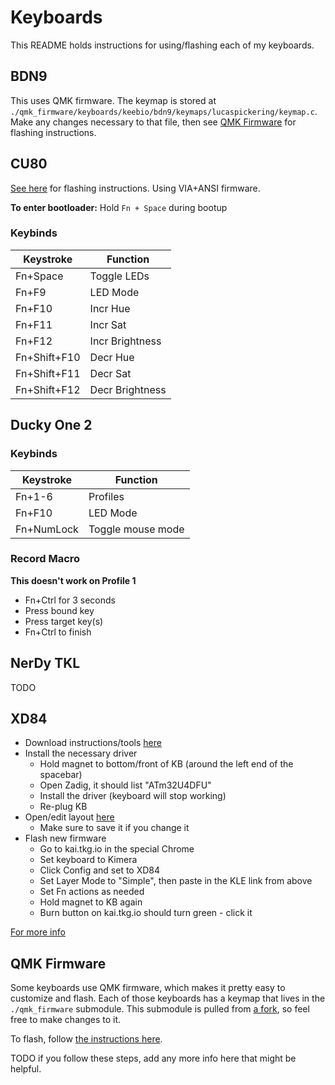 # Keyboards

This README holds instructions for using/flashing each of my keyboards.

## BDN9

This uses QMK firmware. The keymap is stored at `./qmk_firmware/keyboards/keebio/bdn9/keymaps/lucaspickering/keymap.c`. Make any changes necessary to that file, then see [QMK Firmware](#qmk-firmware) for flashing instructions.

## CU80

[See here](https://maz0r.github.io/cu80-flashguide/) for flashing instructions. Using VIA+ANSI firmware.

**To enter bootloader:** Hold `Fn + Space` during bootup

### Keybinds

| Keystroke    | Function        |
| ------------ | --------------- |
| Fn+Space     | Toggle LEDs     |
| Fn+F9        | LED Mode        |
| Fn+F10       | Incr Hue        |
| Fn+F11       | Incr Sat        |
| Fn+F12       | Incr Brightness |
| Fn+Shift+F10 | Decr Hue        |
| Fn+Shift+F11 | Decr Sat        |
| Fn+Shift+F12 | Decr Brightness |

## Ducky One 2

### Keybinds

| Keystroke  | Function          |
| ---------- | ----------------- |
| Fn+1-6     | Profiles          |
| Fn+F10     | LED Mode          |
| Fn+NumLock | Toggle mouse mode |

### Record Macro

**This doesn't work on Profile 1**

- Fn+Ctrl for 3 seconds
- Press bound key
- Press target key(s)
- Fn+Ctrl to finish

## NerDy TKL

TODO

## XD84

- Download instructions/tools [here](https://drive.google.com/file/d/0B36cphsDCP8Zc3RvLWItQ2lVdVE/view)
- Install the necessary driver
  - Hold magnet to bottom/front of KB (around the left end of the spacebar)
  - Open Zadig, it should list "ATm32U4DFU"
  - Install the driver (keyboard will stop working)
  - Re-plug KB
- Open/edit layout [here](http://www.keyboard-layout-editor.com/#/gists/03b8102322a96b6b2a6b63a1a39867ba)
  - Make sure to save it if you change it
- Flash new firmware
  - Go to kai.tkg.io in the special Chrome
  - Set keyboard to Kimera
  - Click Config and set to XD84
  - Set Layer Mode to "Simple", then paste in the KLE link from above
  - Set Fn actions as needed
  - Hold magnet to KB again
  - Burn button on kai.tkg.io should turn green - click it

[For more info](https://geekhack.org/index.php?topic=82693.0)

## QMK Firmware

Some keyboards use QMK firmware, which makes it pretty easy to customize and flash. Each of those keyboards has a keymap that lives in the `./qmk_firmware` submodule. This submodule is pulled from [a fork](https://github.com/LucasPickering/qmk_firmware), so feel free to make changes to it.

To flash, follow [the instructions here](https://docs.qmk.fm/#/newbs_flashing).

TODO if you follow these steps, add any more info here that might be helpful.
